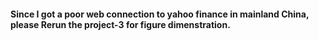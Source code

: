 

#### Since I got a poor web connection to yahoo finance in mainland China, please Rerun the project-3 for figure dimenstration.
